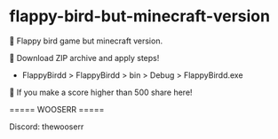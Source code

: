 # flappy-bird-but-minecraft-version
🎁 Flappy bird game but minecraft version.

🚀 Download ZIP archive and apply steps!

* FlappyBirdd > FlappyBirdd > bin > Debug > FlappyBirdd.exe 

💎 If you make a score higher than 500 share here!




===== WOOSERR =====

Discord: thewooserr
